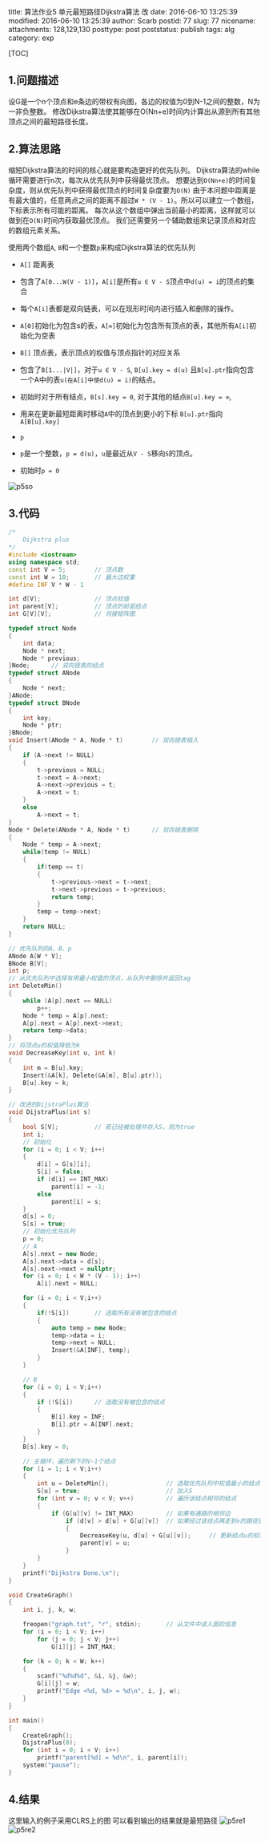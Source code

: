 title: 算法作业5 单元最短路径Dijkstra算法 改
date: 2016-06-10 13:25:39
modified: 2016-06-10 13:25:39
author: Scarb
postid: 77
slug: 77
nicename: 
attachments: 128,129,130
posttype: post
poststatus: publish
tags: alg
category: exp

[TOC]

## 1.问题描述

设G是一个n个顶点和e条边的带权有向图，各边的权值为0到N-1之间的整数，N为一非负整数。
修改Dijkstra算法使其能够在O(Nn+e)时间内计算出从源到所有其他顶点之间的最短路径长度。

## 2.算法思路

缩短Dijkstra算法的时间的核心就是要构造更好的优先队列。
Dijkstra算法的while循环需要进行n次，每次从优先队列中获得最优顶点。
想要达到`O(Nn+e)`的时间复杂度，则从优先队列中获得最优顶点的时间复杂度要为`O(N)`
由于本问题中距离是有最大值的，任意两点之间的距离不超过`W * (V - 1)`。所以可以建立一个数组，下标表示所有可能的距离。
每次从这个数组中弹出当前最小的距离，这样就可以做到在`O(N)`时间内获取最优顶点。
我们还需要另一个辅助数组来记录顶点和对应的数组元素关系。

使用两个数组`A`, `B`和一个整数`p`来构成Dijkstra算法的优先队列

- `A[]` 距离表
 - 包含了`A[0...W(V - 1)]`，`A[i]`是所有`u ∈ V - S`顶点中`d(u) = i`的顶点的集合
 - 每个`A[i]`表都是双向链表，可以在现形时间内进行插入和删除的操作。
 - `A[0]`初始化为包含s的表，`A[∞]`初始化为包含所有顶点的表，其他所有`A[i]`初始化为空表

- `B[]` 顶点表，表示顶点的权值与顶点指针的对应关系
 - 包含了`B[1...|V|]`，对于`u ∈ V - S`, `B[u].key = d(u)` 且`B[u].ptr`指向包含一个A中的表`u(在A[i]中使d(u) = i)`的结点。
 - 初始时对于所有结点，`B[s].key = 0`, 对于其他的结点`B[u].key = ∞`,
 - 用来在更新最短距离时移动`A`中的顶点到更小的下标
 `B[u].ptr`指向`A[B[u].key]`

- `p`
 - `p`是一个整数，`p = d(u)`，`u`是最近从`V - S`移向`S`的顶点。
 - 初始时`p = 0`
  
 ![p5so][img0]
 
## 3.代码

```C++
/*
	Dijkstra plus
*/
#include <iostream>
using namespace std;
const int V = 5;		// 顶点数
const int W = 10;		// 最大边权重
#define INF V * W - 1 

int d[V];				// 顶点权值
int parent[V];			// 顶点的前驱结点
int G[V][V];			// 邻接矩阵图

typedef struct Node
{
	int data;
	Node * next;
	Node * previous;
}Node;		// 双向链表的结点
typedef struct ANode
{
	Node * next;
}ANode;
typedef struct BNode
{
	int key;
	Node * ptr;
}BNode;
void Insert(ANode * A, Node * t)		// 双向链表插入
{
	if (A->next != NULL)
	{
		t->previous = NULL;
		t->next = A->next;
		A->next->previous = t;
		A->next = t;
	}
	else
		A->next = t;
}
Node * Delete(ANode * A, Node * t)		// 双向链表删除
{
	Node * temp = A->next;
	while(temp != NULL)
	{
		if(temp == t)
		{
			t->previous->next = t->next;
			t->next->previous = t->previous;
			return temp;
		}
		temp = temp->next;
	}
	return NULL;
}

// 优先队列的A、B、p
ANode A[W * V];
BNode B[V];
int p;
// 从优先队列中选择有用最小权值的顶点，从队列中删除并返回tag
int DeleteMin()
{
	while (A[p].next == NULL)
		p++;
	Node * temp = A[p].next;
	A[p].next = A[p].next->next;
	return temp->data;
}
// 将顶点u的权值降低为k
void DecreaseKey(int u, int k)
{
	int m = B[u].key;
	Insert(&A[k], Delete(&A[m], B[u].ptr));
	B[u].key = k;
}

// 改进的DijstraPlus算法
void DijstraPlus(int s)
{
	bool S[V];			// 若已经被处理并存入S，则为true
	int i;
	// 初始化
	for (i = 0; i < V; i++)
	{
		d[i] = G[s][i];
		S[i] = false;
		if (d[i] == INT_MAX)
			parent[i] = -1;
		else
			parent[i] = s;
	}
	d[s] = 0;
	S[s] = true;
	// 初始化优先队列
	p = 0;
	// A
	A[s].next = new Node;
	A[s].next->data = d[s];
	A[s].next->next = nullptr;
	for (i = 0; i < W * (V - 1); i++)
		A[i].next = NULL;

	for (i = 0; i < V;i++)
	{
		if(!S[i])		// 选取所有没有被包含的结点
		{
			auto temp = new Node;
			temp->data = i;
			temp->next = NULL;
			Insert(&A[INF], temp);
		}
	}

	// B
	for (i = 0; i < V;i++)
	{
		if (!S[i])		// 选取没有被包含的结点
		{
			B[i].key = INF;
			B[i].ptr = A[INF].next;
		}
	}
	B[s].key = 0;

	// 主循环，遍历剩下的V-1个结点
	for (i = 1; i < V;i++)
	{
		int u = DeleteMin();				// 选取优先队列中权值最小的结点
		S[u] = true;						// 加入S
		for (int v = 0; v < V; v++)			// 遍历该结点相邻的结点
		{
			if (G[u][v] != INT_MAX)			// 如果有通路的相邻边
				if (d[v] > d[u] + G[u][v])	// 如果经过该结点再走到v的路径更短
				{
					DecreaseKey(u, d[u] + G[u][v]);		// 更新结点u的权值
					parent[v] = u;
				}
		}
	}
	printf("Dijkstra Done.\n");
}

void CreateGraph()
{
	int i, j, k, w;

	freopen("graph.txt", "r", stdin);		// 从文件中读入图的信息
	for (i = 0; i < V; i++)
		for (j = 0; j < V; j++)
			G[i][j] = INT_MAX;

	for (k = 0; k < W; k++)
	{
		scanf("%d%d%d", &i, &j, &w);
		G[i][j] = w;
		printf("Edge <%d, %d> = %d\n", i, j, w);
	}
}

int main()
{
	CreateGraph();
	DijstraPlus(0);
	for (int i = 0; i < V; i++)
		printf("parent[%d] = %d\n", i, parent[i]);
	system("pause");
}
```

## 4.结果

这里输入的例子采用CLRS上的图
可以看到输出的结果就是最短路径
![p5re1][img1]
![p5re2][img2]

[img0]:http://47.106.131.90/blog/uploads/2016/08/p5so.png
[img1]:http://47.106.131.90/blog/uploads/2016/08/p5re1.png
[img2]:http://47.106.131.90/blog/uploads/2016/08/p5re2.png
